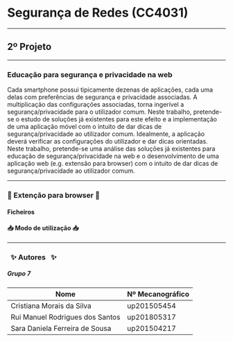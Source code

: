 # Segurança de Redes (CC4031)

------------------------------------------------------------------------

## 2º Projeto

------------------------------------------------------------------------

### Educação para segurança e privacidade na web
Cada smartphone possui tipicamente dezenas de aplicações, cada uma delas com preferências de segurança e privacidade associadas. A multiplicação das configurações associadas, torna ingerível a segurança/privacidade para o utilizador comum. Neste trabalho, pretende-se o estudo de soluções já existentes para este efeito e a implementação de uma aplicação móvel com o intuito de dar dicas de segurança/privacidade ao utilizador comum. Idealmente, a aplicação deverá verificar as configurações do utilizador e dar dicas orientadas.
Neste trabalho, pretende-se uma análise das soluções já existentes para educação de segurança/privacidade na web e o desenvolvimento de uma aplicação web (e.g. extensão para browser) com o intuito de dar dicas de segurança/privacidade ao utilizador comum.

------------------------------------------------------------------------

### :fox_face: Extenção para browser :fox_face:

#### Ficheiros



#### :inbox_tray: Modo de utilização :inbox_tray:


------------------------------------------------------------------------

### &nbsp; :sparkles: Autores &nbsp; :sparkles:

##### Grupo 7

| Nome                            | Nº Mecanográfico   |
| ------------------------------- | -------------------| 
| Cristiana Morais da Silva       | up201505454        |
| Rui Manuel Rodrigues dos Santos | up201805317        |
| Sara Daniela Ferreira de Sousa  | up201504217        |